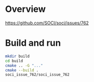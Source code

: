 # Overview

https://github.com/SOCI/soci/issues/762

# Build and run

```bash
mkdir build
cd build
cmake .. -G "..."
cmake --build .
soci_issue_762/soci_issue_762
```
